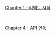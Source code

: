 [Chapter 1 - 리액트 시작](\vlpt-react-app\chapter1.md)

<br>

[Chapter 4 - API 연동](./api-integrate/chapter4.md)

<br>
